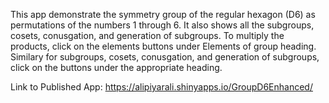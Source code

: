 This app demonstrate the symmetry group of the regular hexagon (D6) as permutations of the numbers 1 through 6. 
It also shows all the subgroups, cosets, conusgation, and generation of subgroups.
To multiply the products, click on the elements buttons under Elements of group heading. Similary for subgroups, cosets, conusgation, and generation of subgroups, click on the buttons under the appropriate heading. 

Link to Published App: https://alipiyarali.shinyapps.io/GroupD6Enhanced/